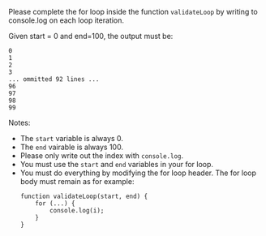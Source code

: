 Please complete the for loop inside the function ```validateLoop``` by writing to console.log on each loop iteration.

Given start = 0 and end=100, the output must be:
```
0
1
2
3
... ommitted 92 lines ...
96
97
98
99
```

Notes:
- The ```start``` variable is always 0.
- The ```end``` vairable is always 100.
- Please only write out the index with ```console.log```.
- You must use the ```start``` and ```end``` variables in your for loop.
- You must do everything by modifying the for loop header. The for loop body must remain as for example:
    ```
    function validateLoop(start, end) {
        for (...) {
            console.log(i);
        }
    }
    ```
